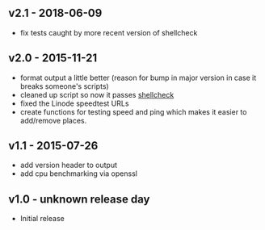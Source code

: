 ## v2.1 - 2018-06-09

- fix tests caught by more recent version of shellcheck

## v2.0 - 2015-11-21

- format output a little better (reason for bump in major version in case it breaks someone's scripts)
- cleaned up script so now it passes [shellcheck](http://www.shellcheck.net/)
- fixed the Linode speedtest URLs
- create functions for testing speed and ping which makes it easier to add/remove places.

## v1.1 - 2015-07-26

- add version header to output
- add cpu benchmarking via openssl

## v1.0 - unknown release day

- Initial release

